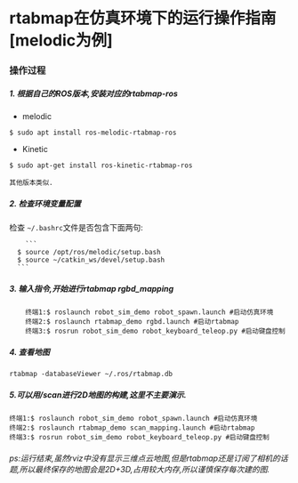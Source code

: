 # rtabmap在仿真环境下的运行操作指南[melodic为例]
### 操作过程
##### 1. 根据自己的ROS版本,安装对应的rtabmap-ros

 * melodic
 ```
 $ sudo apt install ros-melodic-rtabmap-ros
 ```    

 * 	Kinetic
```
$ sudo apt-get install ros-kinetic-rtabmap-ros
```
	其他版本类似.

##### 2. 检查环境变量配置

  检查 `~/.bashrc`文件是否包含下面两句:

    	```
      $ source /opt/ros/melodic/setup.bash
      $ source ~/catkin_ws/devel/setup.bash
      ```

##### 3. 输入指令,开始进行rtabmap rgbd_mapping

		终端1:$ roslaunch robot_sim_demo robot_spawn.launch #启动仿真环境
		终端2:$ roslaunch rtabmap_demo rgbd.launch #启动rtabmap
		终端3:$ rosrun robot_sim_demo robot_keyboard_teleop.py #启动键盘控制


##### 4. 查看地图

```
rtabmap -databaseViewer ~/.ros/rtabmap.db

```

##### 5.可以用/scan进行2D地图的构建,这里不主要演示.

```
终端1:$ roslaunch robot_sim_demo robot_spawn.launch #启动仿真环境
终端2:$ roslaunch rtabmap_demo scan_mapping.launch #启动rtabmap
终端3:$ rosrun robot_sim_demo robot_keyboard_teleop.py #启动键盘控制
```
###### ps:运行结束,虽然rviz中没有显示三维点云地图,但是rtabmap还是订阅了相机的话题,所以最终保存的地图会是2D+3D,占用较大内存,所以谨慎保存每次建的图.
